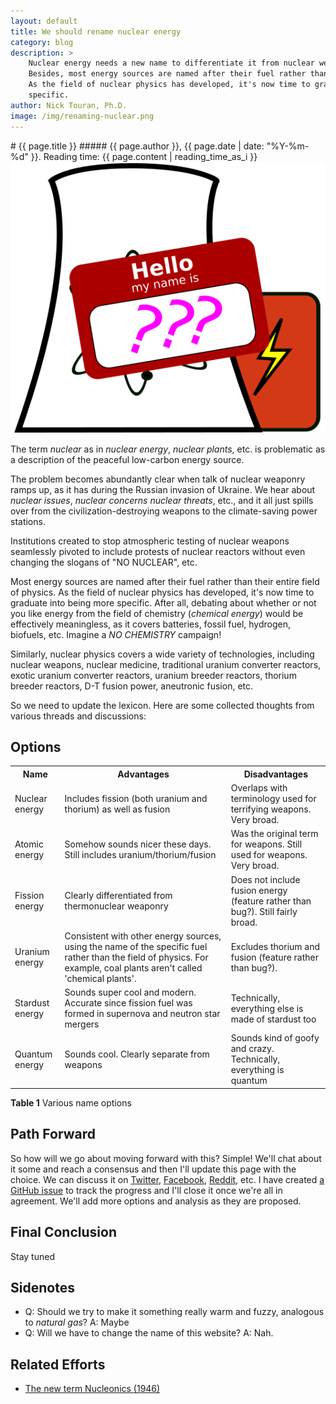 ```yaml
---
layout: default
title: We should rename nuclear energy
category: blog
description: > 
    Nuclear energy needs a new name to differentiate it from nuclear weapons. 
    Besides, most energy sources are named after their fuel rather than their entire field of physics.
    As the field of nuclear physics has developed, it's now time to graduate into being more
    specific. 
author: Nick Touran, Ph.D.
image: /img/renaming-nuclear.png
---
```

<div class="row">
<div class="col-lg-8" markdown="1">
# {{ page.title }}
##### {{ page.author }}, {{ page.date | date: "%Y-%m-%d" }}. Reading time: {{ page.content | reading_time_as_i }}

<img alt="A new name" class="img-fluid w-50 float-end" title="Getting a new name" src="/img/renaming-nuclear.png"/>

The term *nuclear* as in *nuclear energy*, *nuclear plants*, etc. is problematic as a
description of the peaceful low-carbon energy source.

The problem becomes abundantly clear when talk of nuclear weaponry ramps up, as it has
during the Russian invasion of Ukraine. We hear about *nuclear issues*, *nuclear concerns*
*nuclear threats*, etc., and it all just spills over from the civilization-destroying
weapons to the climate-saving power stations. 

Institutions created to stop atmospheric testing of nuclear weapons seamlessly pivoted to
include protests of nuclear reactors without even changing the slogans of "NO NUCLEAR",
etc.

Most energy sources are named after their fuel rather than their entire field of physics.
As the field of nuclear physics has developed, it's now time to graduate into being more
specific. After all, debating about whether or not you like energy from the field of
chemistry (*chemical energy*) would be effectively meaningless, as it covers batteries,
fossil fuel, hydrogen, biofuels, etc. Imagine a *NO CHEMISTRY* campaign!

Similarly, nuclear physics covers a wide variety of technologies, including nuclear
weapons, nuclear medicine, traditional uranium converter reactors, exotic uranium
converter reactors, uranium breeder reactors, thorium breeder reactors, D-T fusion power,
aneutronic fusion, etc.

So we need to update the lexicon. Here are some collected thoughts from various threads
and discussions:

## Options

<table class="table table-striped">
<tr><th>Name</th><th >Advantages</th><th >Disadvantages</th></tr>
<tr>
    <td>Nuclear energy</td>
    <td>Includes fission (both uranium and thorium) as well as fusion</td>
    <td>Overlaps with terminology used for terrifying weapons. Very broad.</td>
</tr>
<tr>
    <td>Atomic energy</td>
    <td>Somehow sounds nicer these days. Still includes uranium/thorium/fusion</td>
    <td>Was the original term for weapons. Still used for weapons. Very broad.</td>
</tr>
<tr>
    <td>Fission energy</td>
    <td>Clearly differentiated from thermonuclear weaponry</td>
    <td>Does not include fusion energy (feature rather than bug?). Still fairly broad.</td>
</tr>
<tr>
    <td>Uranium energy</td>
    <td>
        Consistent with other energy sources, using the name of the specific fuel rather
        than the field of physics. For example, coal plants aren't called 'chemical plants'.
    </td>
    <td>Excludes thorium and fusion (feature rather than bug?).</td>
</tr>
<tr>
    <td>Stardust energy</td>
    <td>
        Sounds super cool and modern. Accurate since fission fuel was formed in supernova
        and neutron star mergers
    </td>
    <td>Technically, everything else is made of stardust too</td>
</tr>
<tr>
    <td>Quantum energy</td>
    <td>Sounds cool. Clearly separate from weapons</td>
    <td>Sounds kind of goofy and crazy. Technically, everything is quantum</td>
</tr>
</table>
<p class="caption"><strong>Table 1</strong> Various name options</p>

## Path Forward

So how will we go about moving forward with this? Simple! We'll chat about it some and
reach a consensus and then I'll update this page with the choice. We can discuss it on
[Twitter](https://twitter.com/whatisnuclear/status/1515362262722170881),
[Facebook](https://www.facebook.com/whatisnuclear/posts/5848510328497208),
[Reddit](https://www.reddit.com/r/nuclear/comments/u50xbn/we_should_rename_nuclear_energy/),
etc. I have created [a GitHub issue](https://github.com/whatisnuclear/website/issues/13)
to track the progress and I'll close it once we're all in agreement. We'll add more
options and analysis as they are proposed.

## Final Conclusion

Stay tuned

## Sidenotes

* Q: Should we try to make it something really warm and fuzzy, analogous to *natural gas*?  A: Maybe
* Q: Will we have to change the name of this website?  A: Nah.

## Related Efforts

* [The new term Nucleonics (1946)](https://doi.org/10.1021/cen-v024n002.p186)

</div>
</div>
